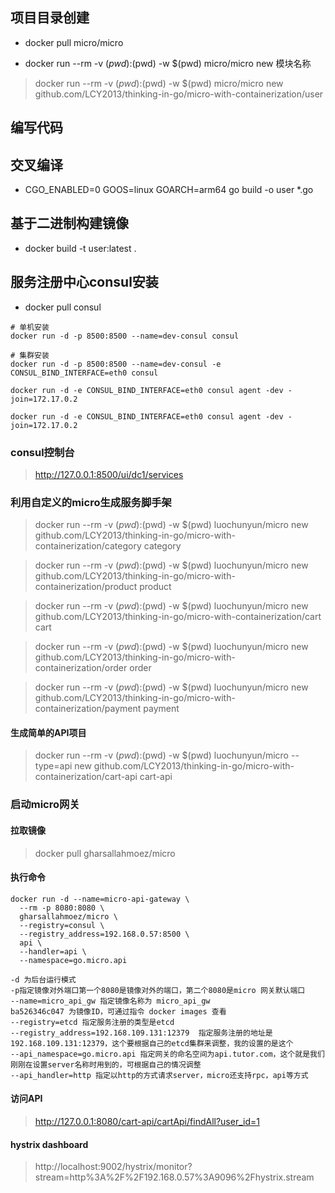 ## 项目目录创建

- docker pull micro/micro

- docker run --rm -v $(pwd):$(pwd) -w $(pwd) micro/micro new 模块名称

> docker run --rm -v $(pwd):$(pwd) -w $(pwd) micro/micro new github.com/LCY2013/thinking-in-go/micro-with-containerization/user

## 编写代码

## 交叉编译

- CGO_ENABLED=0 GOOS=linux GOARCH=arm64 go build -o user *.go

## 基于二进制构建镜像

- docker build -t user:latest .

## 服务注册中心consul安装

- docker pull consul

```shell
# 单机安装
docker run -d -p 8500:8500 --name=dev-consul consul

# 集群安装
docker run -d -p 8500:8500 --name=dev-consul -e CONSUL_BIND_INTERFACE=eth0 consul

docker run -d -e CONSUL_BIND_INTERFACE=eth0 consul agent -dev -join=172.17.0.2

docker run -d -e CONSUL_BIND_INTERFACE=eth0 consul agent -dev -join=172.17.0.2
```

### consul控制台

> http://127.0.0.1:8500/ui/dc1/services

### 利用自定义的micro生成服务脚手架

> docker run --rm -v $(pwd):$(pwd) -w $(pwd) luochunyun/micro new github.com/LCY2013/thinking-in-go/micro-with-containerization/category category

> docker run --rm -v $(pwd):$(pwd) -w $(pwd) luochunyun/micro new github.com/LCY2013/thinking-in-go/micro-with-containerization/product product

> docker run --rm -v $(pwd):$(pwd) -w $(pwd) luochunyun/micro new github.com/LCY2013/thinking-in-go/micro-with-containerization/cart cart

> docker run --rm -v $(pwd):$(pwd) -w $(pwd) luochunyun/micro new github.com/LCY2013/thinking-in-go/micro-with-containerization/order order

> docker run --rm -v $(pwd):$(pwd) -w $(pwd) luochunyun/micro new github.com/LCY2013/thinking-in-go/micro-with-containerization/payment payment


#### 生成简单的API项目

> docker run --rm -v $(pwd):$(pwd) -w $(pwd) luochunyun/micro --type=api new github.com/LCY2013/thinking-in-go/micro-with-containerization/cart-api cart-api

### 启动micro网关

#### 拉取镜像

> docker pull gharsallahmoez/micro

#### 执行命令

```shell
docker run -d --name=micro-api-gateway \
  --rm -p 8080:8080 \
  gharsallahmoez/micro \
  --registry=consul \
  --registry_address=192.168.0.57:8500 \
  api \
  --handler=api \
  --namespace=go.micro.api
```

```text
-d 为后台运行模式
-p指定镜像对外端口第一个8080是镜像对外的端口，第二个8080是micro 网关默认端口
--name=micro_api_gw 指定镜像名称为 micro_api_gw
ba526346c047 为镜像ID，可通过指令 docker images 查看
--registry=etcd 指定服务注册的类型是etcd
--registry_address=192.168.109.131:12379  指定服务注册的地址是192.168.109.131:12379，这个要根据自己的etcd集群来调整，我的设置的是这个
--api_namespace=go.micro.api 指定网关的命名空间为api.tutor.com，这个就是我们刚刚在设置server名称时用到的，可根据自己的情况调整
--api_handler=http 指定以http的方式请求server，micro还支持rpc，api等方式
```

#### 访问API

> http://127.0.0.1:8080/cart-api/cartApi/findAll?user_id=1

#### hystrix dashboard

> http://localhost:9002/hystrix/monitor?stream=http%3A%2F%2F192.168.0.57%3A9096%2Fhystrix.stream
